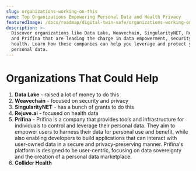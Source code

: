 ```yaml
---
slug: organizations-working-on-this
name: Top Organizations Empowering Personal Data and Health Privacy
featuredImage: /docs/roadmap/digital-twin-safe/organizations-working-on-this.jpg
description: >-
  Discover organizations like Data Lake, Weavechain, SingularityNET, Rejuve.ai,
  and Prifina that are leading the charge in data empowerment, security, and
  health. Learn how these companies can help you leverage and protect your
  personal data.
---
```

# Organizations That Could Help

1. **Data Lake** - raised a lot of money to do this
2. **Weavechain** - focused on security and privacy
3. **SingularityNET** - has a bunch of grants to do this
4. **Rejuve.ai** - focused on health data
5. **Prifina** - Prifina is a company that provides tools and infrastructure for individuals to control and leverage their personal data. They aim to empower users to harness their data for personal use and benefit, while also enabling developers to build applications that can interact with user-owned data in a secure and privacy-preserving manner. Prifina's platform is designed to be user-centric, focusing on data sovereignty and the creation of a personal data marketplace.
6. **Collider Health** 
